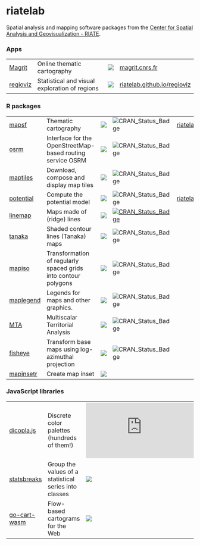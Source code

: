 # riatelab

Spatial analysis and mapping software packages from the [Center for Spatial Analysis and Geovisualization - RIATE](https://riate.cnrs.fr/).

### Apps

|                                                  |                                               |                                                                      |                                                                     |
|--------------------------------------------------|-----------------------------------------------|----------------------------------------------------------------------|---------------------------------------------------------------------|
| [Magrit](https://github.com/riatelab/magrit)     | Online thematic cartography                   | ![](https://img.shields.io/github/stars/riatelab/magrit?logo=none)   | [magrit.cnrs.fr](https://magrit.cnrs.fr)                            |
| [regioviz](https://github.com/riatelab/regioviz) | Statistical and visual exploration of regions | ![](https://img.shields.io/github/stars/riatelab/regioviz?logo=none) | [riatelab.github.io/regioviz](https://riatelab.github.io/regioviz/) |

### R packages

|                                                    |                                                                |                                                                       |                                                                                                                      |                                                                       |
|----------------------------------------------------|----------------------------------------------------------------|-----------------------------------------------------------------------|----------------------------------------------------------------------------------------------------------------------|-----------------------------------------------------------------------|
| [mapsf](https://github.com/riatelab/mapsf)         | Thematic cartography                                           | ![](https://img.shields.io/github/stars/riatelab/mapsf?logo=none)     | ![CRAN_Status_Badge](https://www.r-pkg.org/badges/version-ago/mapsf)                                                 | [riatelab.github.io/mapsf](https://riatelab.github.io/mapsf)          |
| [osrm](https://github.com/riatelab/osrm)           | Interface for the OpenStreetMap-based routing service OSRM     | ![](https://img.shields.io/github/stars/riatelab/osrm?logo=none)      | ![CRAN_Status_Badge](https://www.r-pkg.org/badges/version-ago/osrm)                                                  |                                                                       |
| [maptiles](https://github.com/riatelab/maptiles)   | Download, compose and display map tiles                        | ![](https://img.shields.io/github/stars/riatelab/maptiles?logo=none)  | ![CRAN_Status_Badge](https://www.r-pkg.org/badges/version-ago/maptiles)                                              |                                                                       |
| [potential](https://github.com/riatelab/potential) | Compute the potential model                                    | ![](https://img.shields.io/github/stars/riatelab/potential?logo=none) | ![CRAN_Status_Badge](https://www.r-pkg.org/badges/version-ago/potential)                                             | [riatelab.github.io/potential](https://riatelab.github.io/potential/) |
| [linemap](https://github.com/riatelab/linemap)     | Maps made of (ridge) lines                                     | ![](https://img.shields.io/github/stars/riatelab/linemap?logo=none)   | [![CRAN_Status_Badge](https://www.r-pkg.org/badges/version-ago/linemap)](https://cran.r-project.org/package=linemap) |                                                                       |
| [tanaka](https://github.com/riatelab/tanaka)       | Shaded contour lines (Tanaka) maps                             | ![](https://img.shields.io/github/stars/riatelab/tanaka?logo=none)    | ![CRAN_Status_Badge](https://www.r-pkg.org/badges/version-ago/tanaka)                                                |                                                                       |
| [mapiso](https://github.com/riatelab/mapiso)       | Transformation of regularly spaced grids into contour polygons | ![](https://img.shields.io/github/stars/riatelab/mapiso?logo=none)    | ![CRAN_Status_Badge](https://www.r-pkg.org/badges/version-ago/mapiso)                                                |                                                                       |
| [maplegend](https://github.com/riatelab/maplegend) | Legends for maps and other graphics.                           | ![](https://img.shields.io/github/stars/riatelab/maplegend?logo=none) | ![CRAN_Status_Badge](https://www.r-pkg.org/badges/version-ago/maplegend)                                             |                                                                       |
| [MTA](https://github.com/riatelab/MTA)             | Multiscalar Territorial Analysis                               | ![](https://img.shields.io/github/stars/riatelab/MTA?logo=none)       | ![CRAN_Status_Badge](https://www.r-pkg.org/badges/version-ago/MTA)                                                   |                                                                       |
| [fisheye](https://github.com/riatelab/fisheye)     | Transform base maps using log-azimuthal projection             | ![](https://img.shields.io/github/stars/riatelab/fisheye?logo=none)   | ![CRAN_Status_Badge](https://www.r-pkg.org/badges/version-ago/fisheye)                                               |                                                                       |
| [mapinsetr](https://github.com/riatelab/mapinsetr) | Create map inset                                               | ![](https://img.shields.io/github/stars/riatelab/mapinsetr?logo=none) |                                                                                                                      |                                                                       |

### JavaScript libraries

|                                                          |                                                       |                                                                          |                                                                                                               |
|----------------------------------------------------------|-------------------------------------------------------|--------------------------------------------------------------------------|---------------------------------------------------------------------------------------------------------------|
| [dicopla.js](https://github.com/riatelab/dicopal.js)     | Discrete color palettes (hundreds of them!)           | ![](https://img.shields.io/github/stars/riatelab/dicopal.js?logo=none)   | [npmjs.com/package/dicopal](https://www.npmjs.com/package/dicopal)                                            |
| [statsbreaks](https://github.com/riatelab/statsbreaks)   | Group the values of a statistical series into classes | ![](https://img.shields.io/github/stars/riatelab/statsbreaks?logo=none)  | [observablehq.com/\@neocartocnrs/hello-statsbreaks](https://observablehq.com/@neocartocnrs/hello-statsbreaks) |
| [go-cart-wasm](https://github.com/riatelab/go-cart-wasm) | Flow-based cartograms for the Web                     | ![](https://img.shields.io/github/stars/riatelab/go-cart-wasm?logo=none) | [npmjs.com/package/go-cart-wasm](https://www.npmjs.com/package/go-cart-wasm)                                  |

### 
